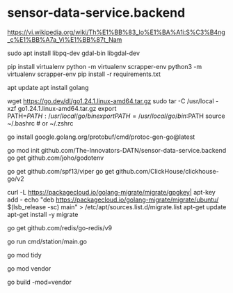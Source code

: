 # sensor-data-service.backend
https://vi.wikipedia.org/wiki/Th%E1%BB%83_lo%E1%BA%A1i:S%C3%B4ng_c%E1%BB%A7a_Vi%E1%BB%87t_Nam

sudo apt install libpq-dev gdal-bin libgdal-dev

pip install virtualenv
python -m virtualenv scrapper-env
python3 -m virtualenv scrapper-env
pip install -r requirements.txt

apt update 
apt install golang

wget https://go.dev/dl/go1.24.1.linux-amd64.tar.gz
sudo tar -C /usr/local -xzf go1.24.1.linux-amd64.tar.gz
export PATH=$PATH:/usr/local/go/bin
export PATH=/usr/local/go/bin:$PATH
source ~/.bashrc   # or ~/.zshrc

go install google.golang.org/protobuf/cmd/protoc-gen-go@latest

go mod init github.com/The-Innovators-DATN/sensor-data-service.backend
go get github.com/joho/godotenv

go get github.com/spf13/viper
go get github.com/ClickHouse/clickhouse-go/v2

curl -L https://packagecloud.io/golang-migrate/migrate/gpgkey| apt-key add -
echo "deb https://packagecloud.io/golang-migrate/migrate/ubuntu/ $(lsb_release -sc) main" > /etc/apt/sources.list.d/migrate.list
apt-get update
apt-get install -y migrate

go get github.com/redis/go-redis/v9

go run cmd/station/main.go

go mod tidy

go mod vendor

go build -mod=vendor

